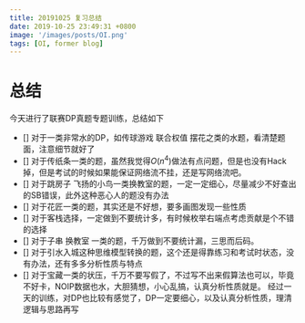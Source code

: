 ```yaml
---
title: 20191025 复习总结
date: 2019-10-25 23:49:31 +0800
image: '/images/posts/OI.png'
tags: [OI, former blog]
---
```


# 总结
今天进行了联赛DP真题专题训练，总结如下
- [] 对于一类非常水的DP，如传球游戏 联合权值 摆花之类的水题，看清楚题面，注意细节就好了
- [] 对于传纸条一类的题，虽然我觉得$O(n^4)$做法有点问题，但是也没有Hack掉，但是考试的时候如果能保证网络流不挂，还是写网络流吧。
- [] 对于跳房子 飞扬的小鸟一类换教室的题，一定一定细心，尽量减少不好查出的SB错误，此外这种恶心人的题没有办法
- [] 对于花匠一类的题，其实还是不好想，要多画图发现一些性质
- [] 对于客栈选择，一定做到不要统计多，有时候枚举右端点考虑贡献是个不错的选择
- [] 对于子串 换教室 一类的题，千万做到不要统计漏，三思而后码。
- [] 对于引水入城这种思维模型转换的题，这个还是得靠练习和考试时状态，没有办法，还有多多分析性质与特点
- [] 对于宝藏一类的状压，千万不要写假了，不过写不出来假算法也可以，毕竟不好卡，NOIP数据也水，大胆猜想，小心乱搞，认真分析性质就是。
经过一天的训练，对DP也比较有感觉了，DP一定要细心，以及认真分析性质，理清逻辑与思路再写